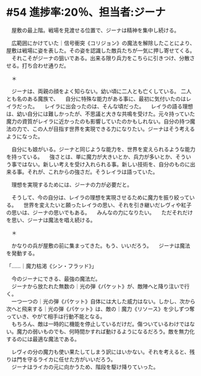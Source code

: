 # #54 進捗率:20％、担当者:ジーナ
　屋敷の最上階。戦場を見渡せる位置で、ジーナは精神を集中し続ける。  

　広範囲にかけていた｜信号衝突《コリジョン》の魔法を解除したことにより、屋敷は戦場に姿を表した。その姿を認識した敵兵たちが一気に押し寄せてくる。
　それこそがジーナの狙いである。出来る限り兵力をこちらに引きつけ、分散させる。打ち合わせ通りだ。

　＊

　ジーナは、両親の顔をよく知らない。幼い頃に二人とも亡くしている。
二人とも名のある魔族で、
　自分に特殊な能力がある事に、最初に気付いたのはレイラだった。
　レイラに出会ったのは、そんな頃だった。
　レイラの語る理想は、幼い自分には難しかったが、不思議と大きな共鳴を受けた。元々持っていた魔力の資質がレイラに近かったのも影響していたのかもしれない。自分の持つ魔法の力で、この人が目指す世界を実現できる力になりたい。ジーナはそう考えるようになった。

　自分にも娘がいる。ジーナと同じような能力を、世界を変えられるような能力を持っている。
　強さとは、単に魔力が大きいとか、兵力が多いとか、そういう事ではない。新しい考えを受け入れられる事。新しい技術を、自分のものに出来る事。それが、これからの強さだ。そうレイラは語っていた。

　理想を実現するためには、ジーナの力が必要だと。


　そうして、今の自分は、レイラの理想を実現させるために魔力を振り絞っている。
　世界を変えたいと願ったレイラの思い、それを引き継いだレヴィや紅子の思いは、ジーナの思いでもある。
　みんなの力になりたい。
　ただそれだけを思い、ジーナは魔法を唱え続ける。

　＊

　かなりの兵が屋敷の前に集まってきた。もう、いいだろう。
　ジーナは魔法を発動する。

「……｜魔力枯渇《シン・フラッド》」

　今のジーナにできる、最強の魔法だ。  
　ジーナから放たれた無数の｜光の弾《パケット》が、敵陣へと降り注いで行く。  
　一つ一つの｜光の弾《パケット》自体には大した威力はない。しかし、次から次へと飛来する｜光の弾《パケット》は、敵の｜魔力《リソース》を少しずつ奪っていき、やがて相手は行動不能となる。  
　もちろん、敵は一時的に機能を停止しているだけだ。傷ついているわけではない。魔力の弱いものでも、何時間かすれば動けるようになるだろう。敵を無力化するのには最適な魔法である。



　レヴィの分の魔力も使い果たしてしまう訳にはいかない。それを考えると、残りは門を守るライカに任せた方がいいだろう。  
　ジーナはライカの元に向かうため、階段を駆け降りていった。
